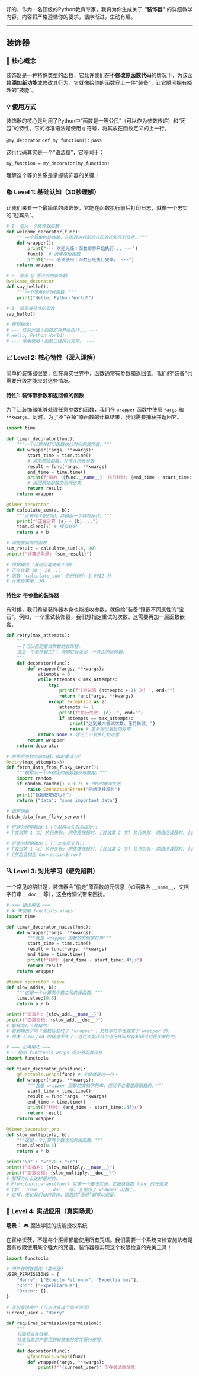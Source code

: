 好的，作为一名顶级的Python教育专家，我将为你生成关于 **“装饰器”** 的详细教学内容。内容将严格遵循你的要求，循序渐进，生动有趣。

---

## 装饰器

### 🎯 核心概念
装饰器是一种特殊类型的函数，它允许我们在**不修改原函数代码**的情况下，为该函数**添加新功能**或修改其行为。它就像给你的函数穿上一件“装备”，让它瞬间拥有额外的“技能”。

### 💡 使用方式
装饰器的核心是利用了Python中“函数是一等公民”（可以作为参数传递）和“闭包”的特性。它的标准语法是使用 `@` 符号，将其放在函数定义的上一行。

`@my_decorator`
`def my_function():`
    `pass`

这行代码其实是一个“语法糖”，它等同于：

`my_function = my_decorator(my_function)`

理解这个等价关系是掌握装饰器的关键！

### 📚 Level 1: 基础认知（30秒理解）
让我们来看一个最简单的装饰器，它能在函数执行前后打印日志，就像一个忠实的“迎宾员”。

```python
# 1. 定义一个装饰器函数
def welcome_decorator(func):
    """一个简单的装饰器，在函数执行前后打印欢迎和告别信息。"""
    def wrapper():
        print("--- 欢迎光临！函数即将开始执行... ---")
        func()  # 调用原始函数
        print("--- 感谢使用！函数已经执行完毕。 ---")
    return wrapper

# 2. 使用 @ 语法应用装饰器
@welcome_decorator
def say_hello():
    """一个简单的问候函数。"""
    print("Hello, Python World!")

# 3. 调用被装饰的函数
say_hello()

# 预期输出:
# --- 欢迎光临！函数即将开始执行... ---
# Hello, Python World!
# --- 感谢使用！函数已经执行完毕。 ---
```

### 📈 Level 2: 核心特性（深入理解）
简单的装饰器很酷，但在真实世界中，函数通常有参数和返回值。我们的“装备”也需要升级才能应对这些情况。

#### 特性1: 装饰带参数和返回值的函数
为了让装饰器能够处理任意参数的函数，我们在 `wrapper` 函数中使用 `*args` 和 `**kwargs`。同时，为了不“吞掉”原函数的计算结果，我们需要捕获并返回它。

```python
import time

def timer_decorator(func):
    """一个计算并打印函数执行时间的装饰器。"""
    def wrapper(*args, **kwargs):
        start_time = time.time()
        # 调用原始函数，并传入所有参数
        result = func(*args, **kwargs) 
        end_time = time.time()
        print(f"函数 '{func.__name__}' 执行耗时: {end_time - start_time:.4f} 秒")
        # 返回原始函数的执行结果
        return result
    return wrapper

@timer_decorator
def calculate_sum(a, b):
    """计算两个数的和，并模拟一个耗时操作。"""
    print(f"正在计算 {a} + {b} ...")
    time.sleep(1) # 模拟耗时
    return a + b

# 调用被装饰的函数
sum_result = calculate_sum(10, 20)
print(f"计算结果是: {sum_result}")

# 预期输出 (耗时可能略有不同):
# 正在计算 10 + 20 ...
# 函数 'calculate_sum' 执行耗时: 1.0012 秒
# 计算结果是: 30
```

#### 特性2: 带参数的装饰器
有时候，我们希望装饰器本身也能接收参数，就像给“装备”镶嵌不同属性的“宝石”。例如，一个重试装饰器，我们想指定重试的次数。这需要再加一层函数嵌套。

```python
def retry(max_attempts):
    """
    一个可以指定重试次数的装饰器。
    这是一个装饰器工厂，调用它会返回一个真正的装饰器。
    """
    def decorator(func):
        def wrapper(*args, **kwargs):
            attempts = 0
            while attempts < max_attempts:
                try:
                    print(f"[尝试第 {attempts + 1} 次] ", end="")
                    return func(*args, **kwargs)
                except Exception as e:
                    attempts += 1
                    print(f"执行失败: {e}. ", end="")
                    if attempts == max_attempts:
                        print("达到最大尝试次数，任务失败。")
                        raise # 重新抛出最后的异常
            return None # 理论上不会执行到这里
        return wrapper
    return decorator

# 使用带参数的装饰器，指定重试3次
@retry(max_attempts=3)
def fetch_data_from_flaky_server():
    """模拟从一个不稳定的服务器获取数据。"""
    import random
    if random.random() < 0.7: # 70%的概率失败
        raise ConnectionError("网络连接超时")
    print("数据获取成功！")
    return {"data": "some important data"}

# 调用函数
fetch_data_from_flaky_server()

# 可能的预期输出 1 (在前两次失败后成功):
# [尝试第 1 次] 执行失败: 网络连接超时. [尝试第 2 次] 执行失败: 网络连接超时. [尝试第 3 次] 数据获取成功！

# 可能的预期输出 2 (三次全部失败):
# [尝试第 1 次] 执行失败: 网络连接超时. [尝试第 2 次] 执行失败: 网络连接超时. [尝试第 3 次] 执行失败: 网络连接超时. 达到最大尝试次数，任务失败。
# (然后会抛出 ConnectionError)
```

### 🔍 Level 3: 对比学习（避免陷阱）
一个常见的陷阱是，装饰器会“偷走”原函数的元信息（如函数名 `__name__`、文档字符串 `__doc__` 等），这会给调试带来困扰。

```python
# === 错误用法 ===
# ❌ 未使用 functools.wraps
import time

def timer_decorator_naive(func):
    def wrapper(*args, **kwargs):
        """我是 wrapper 函数的文档字符串"""
        start_time = time.time()
        result = func(*args, **kwargs)
        end_time = time.time()
        print(f"耗时: {end_time - start_time:.4f}s")
        return result
    return wrapper

@timer_decorator_naive
def slow_add(a, b):
    """这是一个计算两个数之和的慢函数。"""
    time.sleep(0.5)
    return a + b

print(f"函数名: {slow_add.__name__}")
print(f"函数文档: {slow_add.__doc__}")
# 解释为什么是错的:
# 看到输出了吗？函数名变成了 'wrapper'，文档字符串也变成了 wrapper 的，
# 原本 slow_add 的信息丢失了！这在大型项目中进行代码检查和调试时是灾难性的。

# === 正确用法 ===
# ✅ 使用 functools.wraps 保护原函数信息
import functools

def timer_decorator_pro(func):
    @functools.wraps(func) # 关键就是这一行！
    def wrapper(*args, **kwargs):
        """我是 wrapper 函数的文档字符串，但我不会覆盖原函数的。"""
        start_time = time.time()
        result = func(*args, **kwargs)
        end_time = time.time()
        print(f"耗时: {end_time - start_time:.4f}s")
        return result
    return wrapper

@timer_decorator_pro
def slow_multiply(a, b):
    """这是一个计算两个数之积的慢函数。"""
    time.sleep(0.5)
    return a * b

print("\n" + "="*20 + "\n")
print(f"函数名: {slow_multiply.__name__}")
print(f"函数文档: {slow_multiply.__doc__}")
# 解释为什么这样是对的:
# @functools.wraps(func) 就像一个魔法咒语，它把原函数 func 的元信息
# (如 __name__, __doc__ 等) 复制到了 wrapper 函数上。
# 这样，无论我们如何装饰，函数的“身份”都得以保留。
```

### 🚀 Level 4: 实战应用（真实场景）
**场景：** 🎮 魔法学院的技能授权系统

在霍格沃茨，不是每个巫师都能使用所有咒语。我们需要一个系统来检查施法者是否有权限使用某个强大的咒语。装饰器是实现这个权限检查的完美工具！

```python
import functools

# 用户权限数据库 (简化版)
USER_PERMISSIONS = {
    "Harry": ["Expecto Patronum", "Expelliarmus"],
    "Ron": ["Expelliarmus"],
    "Draco": [],
}

# 当前登录用户 (可以改变这个值来测试)
current_user = "Harry"

def requires_permission(permission):
    """
    权限检查装饰器。
    检查当前用户是否拥有施放特定咒语的权限。
    """
    def decorator(func):
        @functools.wraps(func)
        def wrapper(*args, **kwargs):
            print(f"'{current_user}' 正在尝试施放咒